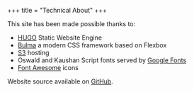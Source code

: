 +++
title = "Technical About"
+++

This site has been made possible thanks to:

- [HUGO](http://gohugo.io/) Static Website Engine
- [Bulma](http://bulma.io/) a modern CSS framework based on Flexbox
- [S3](https://aws.amazon.com/s3/) hosting
- Oswald and Kaushan Script fonts served by [Google Fonts](https://fonts.google.com/)
- [Font Awesome](http://fontawesome.io/) icons

Website source available on [GitHub](https://github.com/maurotrb/mtphotosite-17).
